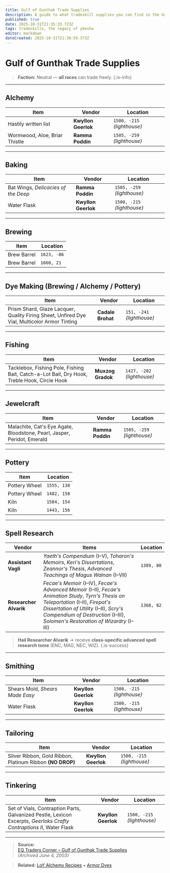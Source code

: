 ```yaml
---
title: Gulf of Gunthak Trade Supplies
description: A guide to what tradeskill supplies you can find in the Gulf of Gunthak
published: true
date: 2025-10-31T21:35:33.723Z
tags: tradeskills, the legacy of ykesha
editor: markdown
dateCreated: 2025-10-31T21:30:59.373Z
---
```


# Gulf of Gunthak Trade Supplies
>**Faction:** Neutral — **all races** can trade freely.
{.is-info}
---

## Alchemy

| Item | Vendor | Location |
|------|--------|----------|
| Hastily written list | **Kwyllon Geerlok** | `1500, -215` *(lighthouse)* |
| Wormwood, Aloe, Briar Thistle | **Ramma Poddin** | `1505, -259` *(lighthouse)* |

---

## Baking

| Item | Vendor | Location |
|------|--------|----------|
| Bat Wings, *Delicacies of the Deep* | **Ramma Poddin** | `1505, -259` *(lighthouse)* |
| Water Flask | **Kwyllon Geerlok** | `1500, -215` *(lighthouse)* |

---

## Brewing

| Item | Location |
|------|----------|
| Brew Barrel | `1623, -86` |
| Brew Barrel | `1660, 21` |

---

## Dye Making (Brewing / Alchemy / Pottery)

| Item | Vendor | Location |
|------|--------|----------|
| Prism Shard, Glaze Lacquer, Quality Firing Sheet, Unfired Dye Vial, Multicolor Armor Tinting | **Cadale Brohat** | `151, -241` *(lighthouse)* |

---

## Fishing

| Item | Vendor | Location |
|------|--------|----------|
| Tacklebox, Fishing Pole, Fishing Bait, Catch-a-Lot Bait, Dry Hook, Treble Hook, Circle Hook | **Muxzog Gradok** | `1427, -202` *(lighthouse)* |

---

## Jewelcraft

| Item | Vendor | Location |
|------|--------|----------|
| Malachite, Cat's Eye Agate, Bloodstone, Pearl, Jasper, Peridot, Emerald | **Ramma Poddin** | `1505, -259` *(lighthouse)* |

---

## Pottery

| Item | Location |
|------|----------|
| Pottery Wheel | `1555, 138` |
| Pottery Wheel | `1482, 158` |
| Kiln | `1584, 154` |
| Kiln | `1443, 156` |

---

## Spell Research

| Vendor | Items | Location |
|--------|-------|----------|
| **Assistant Vagli** | *Yaeth's Compendium* (I–V), *Toharon's Memoirs*, *Keri's Dissertations*, *Zeannor's Thesis*, *Advanced Teachings of Magus Walnan* (I–VII) | `1389, 80` |
| **Researcher Alvarik** | *Fecae's Memoir* (I–IV), *Fecae's Advanced Memoir* (I–II), *Fecae's Animation Study*, *Tyrn's Thesis on Teleportation* (I–II), *Firepot's Dissertation of Utility* (I–II), *Scry's Compendium of Destruction* (I–III), *Solomen's Restoration of Wizardry* (I–III) | `1368, 82` |

>**Hail Researcher Alvarik** → receive **class-specific advanced spell research tome** (ENC, MAG, NEC, WIZ).
{.is-success}
---

## Smithing

| Item | Vendor | Location |
|------|--------|----------|
| Shears Mold, *Shears Made Easy* | **Kwyllon Geerlok** | `1500, -215` *(lighthouse)* |
| Water Flask | **Kwyllon Geerlok** | `1500, -215` *(lighthouse)* |

---

## Tailoring

| Item | Vendor | Location |
|------|--------|----------|
| Silver Ribbon, Gold Ribbon, Platinum Ribbon **(NO DROP)** | **Kwyllon Geerlok** | `1500, -215` *(lighthouse)* |

---

## Tinkering

| Item | Vendor | Location |
|------|--------|----------|
| Set of Vials, Contraption Parts, Galvanized Pestle, Lexicon Excerpts, *Geerloks Crafty Contraptions II*, Water Flask | **Kwyllon Geerlok** | `1500, -215` *(lighthouse)* |

---

> **Source:**  
> [EQ Traders Corner – Gulf of Gunthak Trade Supplies](https://web.archive.org/web/20030604100412/http://www.eqtraders.com/location/gunthak.htm)  
> *(Archived June 4, 2003)*

> **Related:** [LoY Alchemy Recipes](/expansions/the_legacy_of_ykesha/tradeskills/alchemy) • [Armor Dyes](/expansions/the_legacy_of_ykesha/tradeskills/alchemy#armor-dyes)